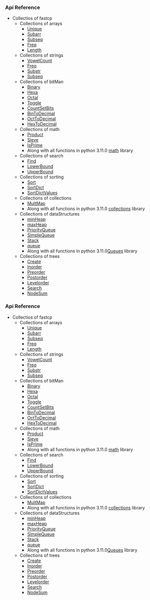 ### Api Reference

+ Collectios of fastcp
    + Collections of arrays
        - [Unique](#unique)
        - [Subarr](#Subarr)
        - [Subseq](#Subseq)
        - [Freq](#Freq)
        - [Length](#Length)
    + Collections of strings
        - [VowelCount](#VowelCount)
        - [Freq](#Freq)
        - [Substr](#Substr)
        - [Subseq](#Subseq)
    + Collections of bitMan
        - [Binary](#Binary)
        - [Hexa](#Hexa)
        - [Octal](#Octal)
        - [Toggle](#Toggle)
        - [CountSetBits](#CountSetBits)
        - [BinToDecimal](#BinToDecimal)
        - [OctToDecimal](#OctToDecimal)
        - [HexToDecimal](#HexToDecimal)
    + Collections of math
        - [Product](#Product)
        - [Sieve](#Sieve)
        - [IsPrime](#IsPrime)
        + Along with all functions in python 3.11.0 [math](#https://docs.python.org/3/library/math.html) library
    + Collections of search
        - [Find](#Find)
        - [LowerBound](#LowerBound)
        - [UpperBound](#UpperBound)
    + Collections of sorting
        - [Sort](#Sort)
        - [SortDict](#SortDict)
        - [SortDictValues](#SortDictValues)
    + Collections of collections
        - [MultMap](#MultMap)
        + Along with all functions in python 3.11.0 [collections](#https://docs.python.org/3/library/collections.html) library
    + Collections of dataStructures
        - [minHeap](#minHeap)
        - [maxHeap](#maxHeap)
        - [PriorityQueue](#PriorityQueue)
        - [SimpleQueue](#SimpleQueue)
        - [Stack](#Stack)
        - [queue](#queue)
        + Along with all functions in python 3.11.0[Queues](https://docs.python.org/3/library/queue.html) library
    + Collections of trees
        - [Create](#Create)
        - [Inorder](#Inorder)
        - [Preorder](#Preorder)
        - [Postorder](#Postorder)
        - [Levelorder](#Levelorder)
        - [Search](#Search)
        - [NodeSum](#NodeSum)


### Api Reference

+ Collectios of fastcp
    + Collections of arrays
        - [Unique](#unique)
        - [Subarr](#Subarr)
        - [Subseq](#Subseq)
        - [Freq](#Freq)
        - [Length](#Length)
    + Collections of strings
        - [VowelCount](#VowelCount)
        - [Freq](#Freq)
        - [Substr](#Substr)
        - [Subseq](#Subseq)
    + Collections of bitMan
        - [Binary](#Binary)
        - [Hexa](#Hexa)
        - [Octal](#Octal)
        - [Toggle](#Toggle)
        - [CountSetBits](#CountSetBits)
        - [BinToDecimal](#BinToDecimal)
        - [OctToDecimal](#OctToDecimal)
        - [HexToDecimal](#HexToDecimal)
    + Collections of math
        - [Product](#Product)
        - [Sieve](#Sieve)
        - [IsPrime](#IsPrime)
        + Along with all functions in python 3.11.0 [math](#https://docs.python.org/3/library/math.html) library
    + Collections of search
        - [Find](#Find)
        - [LowerBound](#LowerBound)
        - [UpperBound](#UpperBound)
    + Collections of sorting
        - [Sort](#Sort)
        - [SortDict](#SortDict)
        - [SortDictValues](#SortDictValues)
    + Collections of collections
        - [MultMap](#MultMap)
        + Along with all functions in python 3.11.0 [collections](#https://docs.python.org/3/library/collections.html) library
    + Collections of dataStructures
        - [minHeap](#minHeap)
        - [maxHeap](#maxHeap)
        - [PriorityQueue](#PriorityQueue)
        - [SimpleQueue](#SimpleQueue)
        - [Stack](#Stack)
        - [queue](#queue)
        + Along with all functions in python 3.11.0[Queues](https://docs.python.org/3/library/queue.html) library
    + Collections of trees
        - [Create](#Create)
        - [Inorder](#Inorder)
        - [Preorder](#Preorder)
        - [Postorder](#Postorder)
        - [Levelorder](#Levelorder)
        - [Search](#Search)
        - [NodeSum](#NodeSum)


